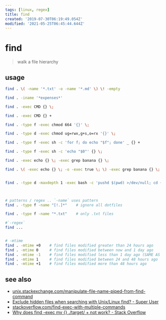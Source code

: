 ```yaml
---
tags: [linux, regex]
title: find
created: '2019-07-30T06:19:49.054Z'
modified: '2021-05-25T06:45:44.644Z'
---
```


# find

> walk a file hierarchy

## usage
```sh
find . \( -name '*.txt' -o -name '*.md' \) \! -empty                        # .txt or .md files under the current directory that are not empty (> 0 bytes).

find . -iname '*expenses*'                                                  # case insensitive way to search for filenames

find . -exec CMD {} \;                                                      # escape semicolon to prevent shell from interpreting it

find . -exec CMD {} +                                                       # each result is appended to CMD and executed afterwards

find . -type f -exec chmod 664 '{}' \;

find . -type d -exec chmod ug=rwx,g+s,o=rx '{}' \;

find . -type f -exec sh -c 'for f; do echo "$f"; done' _ {} +               # argument _ is $0 in the shell; file-names are passed as the positional arguments

find . -type f -exec sh -c 'echo "$0"' {} \;                                # executes a separate shell for each file, which is equivalent but slightly slower

find . -exec echo {} \; -exec grep banana {} \;                             # the second -exec will only run if the first one returns successfully

find . \( -exec echo {} \; -o -exec true \; \) -exec grep banana {} \;      # both CMDs to run regardless of their success or failure


find . -type d -maxdepth 1 -exec bash -c 'pushd $(pwd) >/dev/null; cd {}; git remote get-url origin; popd >/dev/null;' \;



# patterns / regex .. `-name` uses pattern
find . -type f -name "[!.]*"    # ignore all dotfiles

find . -type f -name "*.txt"    # only .txt files

#`-regex`
find ...


# -mtime
find . -mtime +0    # find files modified greater than 24 hours ago
find . -mtime 0     # find files modified between now and 1 day ago
find . -mtime -1    # find files modified less than 1 day ago (SAME AS -mtime 0)
find . -mtime 1     # find files modified between 24 and 48 hours ago
find . -mtime +1    # find files modified more than 48 hours ago
```

## see also
- [unix.stackexchange.com/manipulate-file-name-piped-from-find-command](https://unix.stackexchange.com/a/60470/193945)
- [Exclude hidden files when searching with Unix/Linux find? - Super User](https://superuser.com/a/999448)
- [stackoverflow.com/find-exec-with-multiple-commands](https://stackoverflow.com/questions/5119946/find-exec-with-multiple-commands)
- [Why does find -exec mv {} ./target/ + not work? - Stack Overflow](https://stackoverflow.com/a/5607677)

